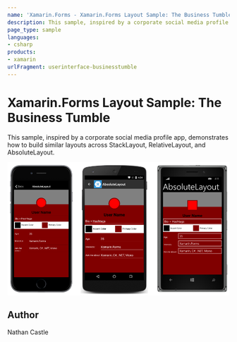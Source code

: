 ```yaml
---
name: 'Xamarin.Forms - Xamarin.Forms Layout Sample: The Business Tumble'
description: This sample, inspired by a corporate social media profile app, demonstrates how to build similar layouts across StackLayout, RelativeLayout, and...
page_type: sample
languages:
- csharp
products:
- xamarin
urlFragment: userinterface-businesstumble
---
```

# Xamarin.Forms Layout Sample: The Business Tumble

This sample, inspired by a corporate social media profile app, demonstrates how to build similar layouts across StackLayout, RelativeLayout, and AbsoluteLayout.

![Xamarin.Forms Layout Sample: The Business Tumble application screenshot](Screenshots/abs.png "Xamarin.Forms Layout Sample: The Business Tumble application screenshot")

## Author
Nathan Castle
